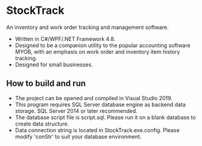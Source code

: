 # StockTrack
An inventory and work order tracking and management software.
* Written in C#/WPF/.NET Framework 4.8.
* Designed to be a companion utility to the popular accounting software MYOB, with an emphasis on work order and inventory item history tracking.
* Designed for small businesses.
## How to build and run
* The project can be opened and compiled in Visual Studio 2019.
* This program requires SQL Server database engine as backend data storage. SQL Server 2014 or later recommended.
* The database script file is script.sql. Please run it on a blank database to create data structure.
* Data connection string is located in StockTrack.exe.config. Please modify 'conStr' to suit your database environment.
